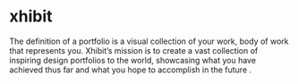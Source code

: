 # xhibit
The definition of a portfolio is a visual collection of your work, body of work that represents you. 
Xhibit’s mission is to create a vast collection of inspiring design portfolios to the world, showcasing what you have achieved thus far and what you hope to accomplish in the future . 
